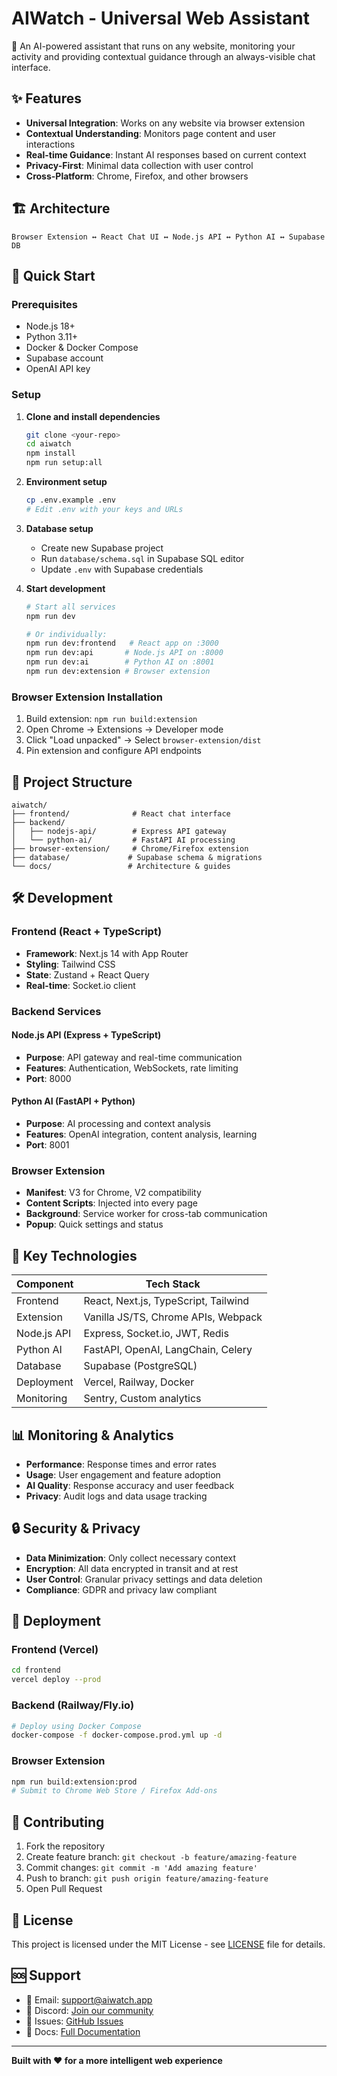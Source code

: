 # AIWatch - Universal Web Assistant

🤖 An AI-powered assistant that runs on any website, monitoring your activity and providing contextual guidance through an always-visible chat interface.

## ✨ Features

- **Universal Integration**: Works on any website via browser extension
- **Contextual Understanding**: Monitors page content and user interactions
- **Real-time Guidance**: Instant AI responses based on current context
- **Privacy-First**: Minimal data collection with user control
- **Cross-Platform**: Chrome, Firefox, and other browsers

## 🏗️ Architecture

```
Browser Extension ↔ React Chat UI ↔ Node.js API ↔ Python AI ↔ Supabase DB
```

## 🚀 Quick Start

### Prerequisites
- Node.js 18+
- Python 3.11+
- Docker & Docker Compose
- Supabase account
- OpenAI API key

### Setup

1. **Clone and install dependencies**
   ```bash
   git clone <your-repo>
   cd aiwatch
   npm install
   npm run setup:all
   ```

2. **Environment setup**
   ```bash
   cp .env.example .env
   # Edit .env with your keys and URLs
   ```

3. **Database setup**
   - Create new Supabase project
   - Run `database/schema.sql` in Supabase SQL editor
   - Update `.env` with Supabase credentials

4. **Start development**
   ```bash
   # Start all services
   npm run dev

   # Or individually:
   npm run dev:frontend   # React app on :3000
   npm run dev:api       # Node.js API on :8000  
   npm run dev:ai        # Python AI on :8001
   npm run dev:extension # Browser extension
   ```

### Browser Extension Installation

1. Build extension: `npm run build:extension`
2. Open Chrome → Extensions → Developer mode
3. Click "Load unpacked" → Select `browser-extension/dist`
4. Pin extension and configure API endpoints

## 📁 Project Structure

```
aiwatch/
├── frontend/              # React chat interface
├── backend/
│   ├── nodejs-api/        # Express API gateway
│   └── python-ai/         # FastAPI AI processing
├── browser-extension/     # Chrome/Firefox extension
├── database/             # Supabase schema & migrations
└── docs/                 # Architecture & guides
```

## 🛠️ Development

### Frontend (React + TypeScript)
- **Framework**: Next.js 14 with App Router
- **Styling**: Tailwind CSS
- **State**: Zustand + React Query
- **Real-time**: Socket.io client

### Backend Services

#### Node.js API (Express + TypeScript)
- **Purpose**: API gateway and real-time communication
- **Features**: Authentication, WebSockets, rate limiting
- **Port**: 8000

#### Python AI (FastAPI + Python)
- **Purpose**: AI processing and context analysis
- **Features**: OpenAI integration, content analysis, learning
- **Port**: 8001

### Browser Extension
- **Manifest**: V3 for Chrome, V2 compatibility
- **Content Scripts**: Injected into every page
- **Background**: Service worker for cross-tab communication
- **Popup**: Quick settings and status

## 🔧 Key Technologies

| Component | Tech Stack |
|-----------|------------|
| Frontend | React, Next.js, TypeScript, Tailwind |
| Extension | Vanilla JS/TS, Chrome APIs, Webpack |
| Node.js API | Express, Socket.io, JWT, Redis |
| Python AI | FastAPI, OpenAI, LangChain, Celery |
| Database | Supabase (PostgreSQL) |
| Deployment | Vercel, Railway, Docker |
| Monitoring | Sentry, Custom analytics |

## 📊 Monitoring & Analytics

- **Performance**: Response times and error rates
- **Usage**: User engagement and feature adoption  
- **AI Quality**: Response accuracy and user feedback
- **Privacy**: Audit logs and data usage tracking

## 🔒 Security & Privacy

- **Data Minimization**: Only collect necessary context
- **Encryption**: All data encrypted in transit and at rest
- **User Control**: Granular privacy settings and data deletion
- **Compliance**: GDPR and privacy law compliant

## 🚀 Deployment

### Frontend (Vercel)
```bash
cd frontend
vercel deploy --prod
```

### Backend (Railway/Fly.io)
```bash
# Deploy using Docker Compose
docker-compose -f docker-compose.prod.yml up -d
```

### Browser Extension
```bash
npm run build:extension:prod
# Submit to Chrome Web Store / Firefox Add-ons
```

## 🤝 Contributing

1. Fork the repository
2. Create feature branch: `git checkout -b feature/amazing-feature`
3. Commit changes: `git commit -m 'Add amazing feature'`
4. Push to branch: `git push origin feature/amazing-feature`
5. Open Pull Request

## 📄 License

This project is licensed under the MIT License - see [LICENSE](LICENSE) file for details.

## 🆘 Support

- 📧 Email: support@aiwatch.app
- 💬 Discord: [Join our community](https://discord.gg/aiwatch)
- 🐛 Issues: [GitHub Issues](https://github.com/yourorg/aiwatch/issues)
- 📖 Docs: [Full Documentation](https://docs.aiwatch.app)

---

**Built with ❤️ for a more intelligent web experience**